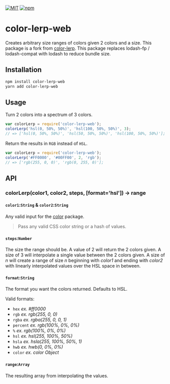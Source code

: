 [![MIT](https://img.shields.io/npm/l/color-lerp.svg?style=flat-square)](http://opensource.org/licenses/MIT)
[![npm](https://img.shields.io/npm/v/color-lerp.svg?style=flat-square)](https://www.npmjs.com/package/color-lerp)

# color-lerp-web

Creates arbitrary size ranges of colors given 2 colors and a size. This package is a fork from [color-lerp](https://github.com/dannyfritz/color-lerp).
This package replaces lodash-fp / lodash-compat with lodash to reduce bundle size. 

## Installation

```bash
npm install color-lerp-web
yarn add color-lerp-web
```

## Usage

Turn 2 colors into a spectrum of 3 colors.

```js
var colorLerp = require('color-lerp-web');
colorLerp('hsl(0, 50%, 50%)', 'hsl(100, 50%, 50%)', 3);
// => ['hsl(0, 50%, 50%)', 'hsl(50, 50%, 50%)', 'hsl(100, 50%, 50%)'];
```

Return the results in `RGB` instead of `HSL`.
```js
var colorLerp = require('color-lerp-web');
colorLerp('#FF0000', '#00FF00', 2, 'rgb');
// => ['rgb(255, 0, 0)', 'rgb(0, 255, 0)'];
```

## API

### colorLerp(color1, color2, steps, [format='hsl']) → range

#### `color1`:`String` & `color2`:`String`

Any valid input for the [color](https://www.npmjs.com/package/color) package.
> Pass any valid CSS color string or a hash of values.

#### `steps`:`Number`

The size the range should be.
A value of 2 will return the 2 colors given.
A size of 3 will interpolate a single value between the 2 colors given.
A size of *n* will create a range of size *n*
	beginning with *color1* and ending with *color2*
	with linearly interpolated values over the HSL space in between.

#### `format`:`String`

The format you want the colors returned.
Defaults to HSL.

Valid formats:
* `hex` *ex. #ff0000*
* `rgb` *ex. rgb(255, 0, 0)*
* `rgba` *ex. rgba(255, 0, 0, 1)*
* `percent` *ex. rgb(100%, 0%, 0%)*
* `%` *ex. rgb(100%, 0%, 0%)*
* `hsl` *ex. hsl(255, 100%, 50%)*
* `hsla` *ex. hsla(255, 100%, 50%, 1)*
* `hwb` *ex. hwb(0, 0%, 0%)*
* `color` *ex. color Object*

#### `range`:`Array`

The resulting array from interpolating the values.
